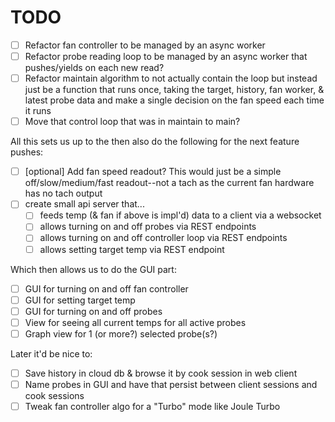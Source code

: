 TODO
===

- [ ] Refactor fan controller to be managed by an async worker
- [ ] Refactor probe reading loop to be managed by an async worker that pushes/yields on each new read?
- [ ] Refactor maintain algorithm to not actually contain the loop but instead just be a function that runs once, taking the target, history, fan worker, & latest probe data and make a single decision on the fan speed each time it runs
- [ ] Move that control loop that was in maintain to main?

All this sets us up to the then also do the following for the next feature pushes:

- [ ] [optional] Add fan speed readout? This would just be a simple off/slow/medium/fast readout--not a tach as the current fan hardware has no tach output
- [ ] create small api server that...
  - [ ] feeds temp (& fan if above is impl'd) data to a client via a websocket
  - [ ] allows turning on and off probes via REST endpoints
  - [ ] allows turning on and off controller loop via REST endpoints
  - [ ] allows setting target temp via REST endpoint

Which then allows us to do the GUI part:

- [ ] GUI for turning on and off fan controller
- [ ] GUI for setting target temp
- [ ] GUI for turning on and off probes
- [ ] View for seeing all current temps for all active probes
- [ ] Graph view for 1 (or more?) selected probe(s?)

Later it'd be nice to:

- [ ] Save history in cloud db & browse it by cook session in web client
- [ ] Name probes in GUI and have that persist between client sessions and cook sessions
- [ ] Tweak fan controller algo for a "Turbo" mode like Joule Turbo
